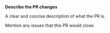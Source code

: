 **Describe the PR changes**

A clear and concise description of what the PR is.


Mention any issues that this PR would close.
